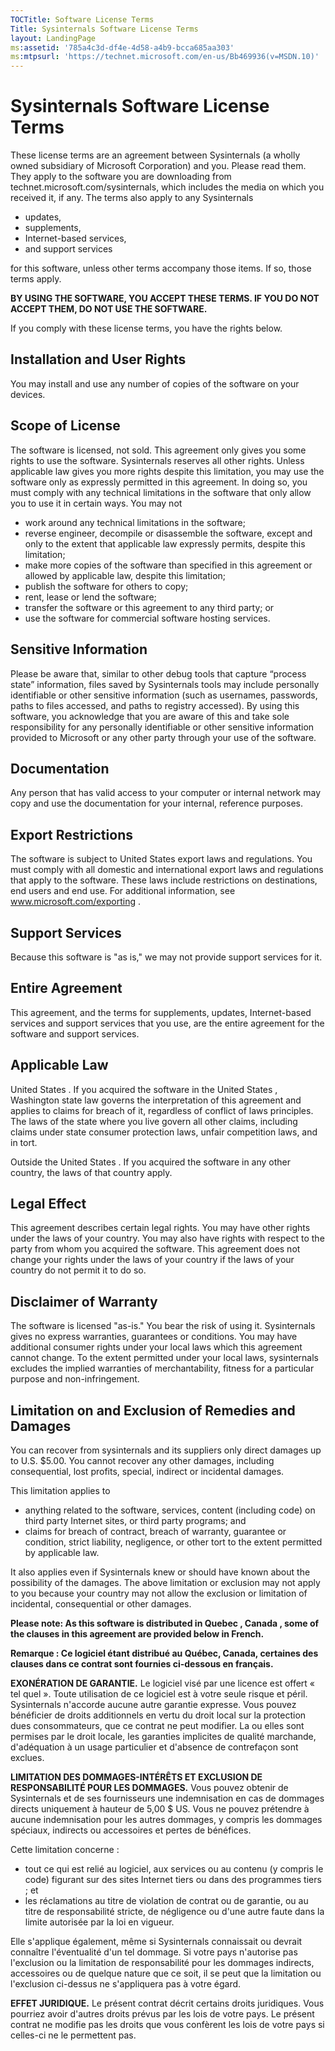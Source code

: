 ```yaml
---
TOCTitle: Software License Terms
Title: Sysinternals Software License Terms
layout: LandingPage
ms:assetid: '785a4c3d-df4e-4d58-a4b9-bcca685aa303'
ms:mtpsurl: 'https://technet.microsoft.com/en-us/Bb469936(v=MSDN.10)'
---
```


# Sysinternals Software License Terms
  

These license terms are an agreement between Sysinternals (a wholly
owned subsidiary of Microsoft Corporation) and you. Please read them.
They apply to the software you are downloading from
technet.microsoft.com/sysinternals, which includes the media on which
you received it, if any. The terms also apply to any Sysinternals

-   updates,
-   supplements,
-   Internet-based services,
-   and support services

for this software, unless other terms accompany those items. If so,
those terms apply.

**BY USING THE SOFTWARE, YOU ACCEPT THESE TERMS. IF YOU DO NOT ACCEPT
THEM, DO NOT USE THE SOFTWARE.**

If you comply with these license terms, you have the rights below.

## Installation and User Rights

You may install and use any number of copies of the software on your
devices.

## Scope of License

The software is licensed, not sold. This agreement only gives you some
rights to use the software. Sysinternals reserves all other rights.
Unless applicable law gives you more rights despite this limitation, you
may use the software only as expressly permitted in this agreement. In
doing so, you must comply with any technical limitations in the software
that only allow you to use it in certain ways. You may not

-   work around any technical limitations in the software;
-   reverse engineer, decompile or disassemble the software, except and
    only to the extent that applicable law expressly permits, despite
    this limitation;
-   make more copies of the software than specified in this agreement or
    allowed by applicable law, despite this limitation;
-   publish the software for others to copy;
-   rent, lease or lend the software;
-   transfer the software or this agreement to any third party; or
-   use the software for commercial software hosting services.

## Sensitive Information

Please be aware that, similar to other debug tools that capture “process
state” information, files saved by Sysinternals tools may include
personally identifiable or other sensitive information (such as
usernames, passwords, paths to files accessed, and paths to registry
accessed). By using this software, you acknowledge that you are aware of
this and take sole responsibility for any personally identifiable or
other sensitive information provided to Microsoft or any other party
through your use of the software.

## Documentation

Any person that has valid access to your computer or internal network
may copy and use the documentation for your internal, reference
purposes.

## Export Restrictions

The software is subject to United States export laws and regulations.
You must comply with all domestic and international export laws and
regulations that apply to the software. These laws include restrictions
on destinations, end users and end use. For additional information, see
www.microsoft.com/exporting .



## Support Services

Because this software is "as is," we may not provide support services
for it.

## Entire Agreement

This agreement, and the terms for supplements, updates, Internet-based
services and support services that you use, are the entire agreement for
the software and support services.

## Applicable Law

United States . If you acquired the software in the United States ,
Washington state law governs the interpretation of this agreement and
applies to claims for breach of it, regardless of conflict of laws
principles. The laws of the state where you live govern all other
claims, including claims under state consumer protection laws, unfair
competition laws, and in tort.

Outside the United States . If you acquired the software in any other
country, the laws of that country apply.

## Legal Effect

This agreement describes certain legal rights. You may have other rights
under the laws of your country. You may also have rights with respect to
the party from whom you acquired the software. This agreement does not
change your rights under the laws of your country if the laws of your
country do not permit it to do so.

## Disclaimer of Warranty

The software is licensed "as-is." You bear the risk of using it.
Sysinternals gives no express warranties, guarantees or conditions. You
may have additional consumer rights under your local laws which this
agreement cannot change. To the extent permitted under your local laws,
sysinternals excludes the implied warranties of merchantability, fitness
for a particular purpose and non-infringement.

## Limitation on and Exclusion of Remedies and Damages

You can recover from sysinternals and its suppliers only direct damages
up to U.S. \$5.00. You cannot recover any other damages, including
consequential, lost profits, special, indirect or incidental damages.

This limitation applies to

-   anything related to the software, services, content (including code)
    on third party Internet sites, or third party programs; and
-   claims for breach of contract, breach of warranty, guarantee or
    condition, strict liability, negligence, or other tort to the extent
    permitted by applicable law.

It also applies even if Sysinternals knew or should have known about the
possibility of the damages. The above limitation or exclusion may not
apply to you because your country may not allow the exclusion or
limitation of incidental, consequential or other damages.

**Please note: As this software is distributed in Quebec , Canada , some
of the clauses in this agreement are provided below in French.**

**Remarque : Ce logiciel étant distribué au Québec, Canada, certaines
des clauses dans ce contrat sont fournies ci-dessous en français.**

**EXONÉRATION DE GARANTIE.** Le logiciel visé par une licence est offert
« tel quel ». Toute utilisation de ce logiciel est à votre seule risque
et péril. Sysinternals n'accorde aucune autre garantie expresse. Vous
pouvez bénéficier de droits additionnels en vertu du droit local sur la
protection dues consommateurs, que ce contrat ne peut modifier. La ou
elles sont permises par le droit locale, les garanties implicites de
qualité marchande, d'adéquation à un usage particulier et d'absence de
contrefaçon sont exclues.

**LIMITATION DES DOMMAGES-INTÉRÊTS ET EXCLUSION DE RESPONSABILITÉ POUR
LES DOMMAGES.** Vous pouvez obtenir de Sysinternals et de ses
fournisseurs une indemnisation en cas de dommages directs uniquement à
hauteur de 5,00 \$ US. Vous ne pouvez prétendre à aucune indemnisation
pour les autres dommages, y compris les dommages spéciaux, indirects ou
accessoires et pertes de bénéfices.

Cette limitation concerne :

-   tout ce qui est relié au logiciel, aux services ou au contenu (y
    compris le code) figurant sur des sites Internet tiers ou dans des
    programmes tiers ; et
-   les réclamations au titre de violation de contrat ou de garantie, ou
    au titre de responsabilité stricte, de négligence ou d'une autre
    faute dans la limite autorisée par la loi en vigueur.

Elle s'applique également, même si Sysinternals connaissait ou devrait
connaître l'éventualité d'un tel dommage. Si votre pays n'autorise pas
l'exclusion ou la limitation de responsabilité pour les dommages
indirects, accessoires ou de quelque nature que ce soit, il se peut que
la limitation ou l'exclusion ci-dessus ne s'appliquera pas à votre
égard.

**EFFET JURIDIQUE.** Le présent contrat décrit certains droits
juridiques. Vous pourriez avoir d'autres droits prévus par les lois de
votre pays. Le présent contrat ne modifie pas les droits que vous
confèrent les lois de votre pays si celles-ci ne le permettent pas.